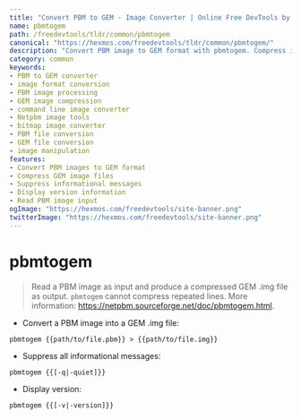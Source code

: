 ```yaml
---
title: "Convert PBM to GEM - Image Converter | Online Free DevTools by Hexmos"
name: pbmtogem
path: /freedevtools/tldr/common/pbmtogem
canonical: "https://hexmos.com/freedevtools/tldr/common/pbmtogem/"
description: "Convert PBM image to GEM format with pbmtogem. Compress image files for efficient storage and transfer. Free online tool, no registration required."
category: common
keywords:
- PBM to GEM converter
- image format conversion
- PBM image processing
- GEM image compression
- command line image converter
- Netpbm image tools
- bitmap image converter
- PBM file conversion
- GEM file conversion
- image manipulation
features:
- Convert PBM images to GEM format
- Compress GEM image files
- Suppress informational messages
- Display version information
- Read PBM image input
ogImage: "https://hexmos.com/freedevtools/site-banner.png"
twitterImage: "https://hexmos.com/freedevtools/site-banner.png"
---
```


# pbmtogem

> Read a PBM image as input and produce a compressed GEM .img file as output.
> `pbmtogem` cannot compress repeated lines.
> More information: <https://netpbm.sourceforge.net/doc/pbmtogem.html>.

- Convert a PBM image into a GEM .img file:

`pbmtogem {{path/to/file.pbm}} > {{path/to/file.img}}`

- Suppress all informational messages:

`pbmtogem {{[-q|-quiet]}}`

- Display version:

`pbmtogem {{[-v|-version]}}`
